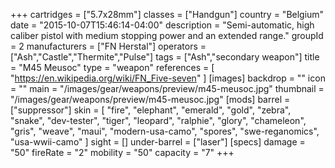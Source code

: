 +++
cartridges = ["5.7x28mm"]
classes = ["Handgun"]
country = "Belgium"
date = "2015-10-07T15:46:14-04:00"
description = "Semi-automatic, high caliber pistol with medium stopping power and an extended range."
groupId = 2
manufacturers = ["FN Herstal"]
operators = ["Ash","Castle","Thermite","Pulse"]
tags = ["Ash","secondary weapon"]
title = "M45 Meusoc"
type = "weapon"
references = [
  "https://en.wikipedia.org/wiki/FN_Five-seven"
]
[images]
  backdrop = ""
  icon = ""
  main = "/images/gear/weapons/preview/m45-meusoc.jpg"
  thumbnail = "/images/gear/weapons/preview/m45-meusoc.jpg"
[mods]
  barrel = ["suppressor"]
  skin = [
    "fire",
    "elephant",
    "emerald",
    "gold",
    "zebra",
    "snake",
    "dev-tester",
    "tiger",
    "leopard",
    "ralphie",
    "glory",
    "chameleon",
    "gris",
    "weave",
    "maui",
    "modern-usa-camo",
    "spores",
    "swe-reganomics",
    "usa-wwii-camo"
  ]
  sight = []
  under-barrel = ["laser"]
[specs]
  damage = "50"
  fireRate = "2"
  mobility = "50"
  capacity = "7"
+++
